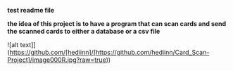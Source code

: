 **test readme file**


**the idea of this project is to have a program that can scan cards and send the scanned cards to either a database or a csv file**

![alt text]](https://github.com/[hediinn]/[https://github.com/hediinn/Card_Scan-Project]/image000R.jpg?raw=true))